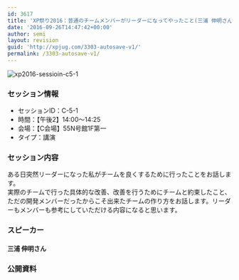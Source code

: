 ```yaml
---
id: 3617
title: 'XP祭り2016：普通のチームメンバーがリーダーになってやったこと(三浦 伸明さん)'
date: '2016-09-26T14:47:42+00:00'
author: semi
layout: revision
guid: 'http://xpjug.com/3303-autosave-v1/'
permalink: /3303-autosave-v1/
---
```


![xp2016-sessioin-c5-1](http://xpjug.com/wp-content/uploads/2016/08/xp2016-sessioin-c5-1.png)

### セッション情報

- セッションID：C-5-1
- 時間：【午後2】14:00～14:25
- 会場：【C会場】55N号館1F第一
- タイプ：講演

### セッション内容

ある日突然リーダーになった私がチームを良くするために行ったことをお話します。  
実際のチームで行った具体的な改善、改善を行うためにチームと約束したこと、ただの開発メンバーだったからこそ出来たチームの作り方をお話します。リーダーもメンバーも参考にしていただける内容になると思います。

### スピーカー

#### 三浦 伸明さん

### 公開資料

<script async="" class="speakerdeck-embed" data-id="71545828224c4606a446433323b2079c" data-ratio="1.33333333333333" src="//speakerdeck.com/assets/embed.js"></script>
